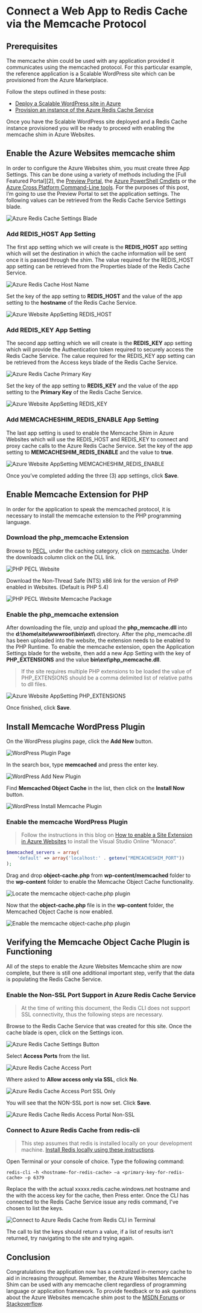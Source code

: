# Connect a Web App to Redis Cache via the Memcache Protocol

## Prerequisites

The memcache shim could be used with any application provided it communicates using the memcached protocol. For this particular example, the reference application is a Scalable WordPress site which can be provisioned from the Azure Marketplace. 

Follow the steps outlined in these posts:

* [Deploy a Scalable WordPress site in Azure][0]
* [Provision an instance of the Azure Redis Cache Service][1]

Once you have the Scalable WordPress site deployed and a Redis Cache instance provisioned you will be ready to proceed with enabling the memcache shim in Azure Websites.

## Enable the Azure Websites memcache shim

In order to configure the Azure Websites shim, you must create three App Settings. This can be done using a variety of methods including the [Full Featured Portal][2], the [Preview Portal][3], the [Azure PowerShell Cmdlets][4] or the [Azure Cross Platform Command-Line tools][5]. For the purposes of this post, I’m going to use the Preview Portal to set the application settings. The following values can be retrieved from the Redis Cache Service Settings blade.

![Azure Redis Cache Settings Blade](./media/web-sites-connect-to-redis-using-memcache-protocol/1-azure-redis-cache-settings.png)

### Add REDIS_HOST App Setting

The first app setting which we will create is the **REDIS\_HOST** app setting which will set the destination in which the cache information will be sent once it is passed through the shim. The value required for the REDIS_HOST app setting can be retrieved from the Properties blade of the Redis Cache Service.

![Azure Redis Cache Host Name](./media/web-sites-connect-to-redis-using-memcache-protocol/2-azure-redis-cache-hostname.png)

Set the key of the app setting to **REDIS\_HOST** and the value of the app setting to the **hostname** of the Redis Cache Service.

![Azure Website AppSetting REDIS_HOST](./media/web-sites-connect-to-redis-using-memcache-protocol/3-azure-website-appsettings-redis-host.png)

### Add REDIS_KEY App Setting

The second app setting which we will create is the **REDIS\_KEY** app setting which will provide the Authentication token required to securely access the Redis Cache Service. The calue required for the REDIS_KEY app setting can be retrieved from the Access keys blade of the Redis Cache Service.

![Azure Redis Cache Primary Key](./media/web-sites-connect-to-redis-using-memcache-protocol/4-azure-redis-cache-primarykey.png)

Set the key of the app setting to **REDIS\_KEY** and the value of the app setting to the **Primary Key** of the Redis Cache Service.

![Azure Website AppSetting REDIS_KEY](./media/web-sites-connect-to-redis-using-memcache-protocol/5-azure-website-appsettings-redis-primarykey.png)

### Add MEMCACHESHIM_REDIS_ENABLE App Setting

The last app setting is used to enable the Memcache Shim in Azure Websites which will use the REDIS_HOST and REDIS_KEY to connect and proxy cache calls to the Azure Redis Cache Service. Set the key of the app setting to **MEMCACHESHIM\_REDIS\_ENABLE** and the value to **true**.

![Azure Website AppSetting MEMCACHESHIM_REDIS_ENABLE](./media/web-sites-connect-to-redis-using-memcache-protocol/6-azure-website-appsettings-enable-shim.png)

Once you’ve completed adding the three (3) app settings, click **Save**.

## Enable Memcache Extension for PHP

In order for the application to speak the memcached protocol, it is necessary to install the memcache extension to the PHP programming language.

### Download the php_memcache Extension

Browse to [PECL][6], under the caching category, click on [memcache][7]. Under the downloads column click on the DLL link.

![PHP PECL Website](./media/web-sites-connect-to-redis-using-memcache-protocol/7-php-pecl-website.png)

Download the Non-Thread Safe (NTS) x86 link for the version of PHP enabled in Websites. (Default is PHP 5.4)

![PHP PECL Website Memcache Package](./media/web-sites-connect-to-redis-using-memcache-protocol/8-php-pecl-memcache-package.png)

### Enable the php_memcache extension

After downloading the file, unzip and upload the **php\_memcache.dll** into the **d:\\home\\site\\wwwroot\\bin\\ext\\** directory. After the php_memcache.dll has been uploaded into the website, the extension needs to be enabled to the PHP Runtime. To enable the memcache extension, open the Application Settings blade for the website, then add a new App Setting with the key of **PHP\_EXTENSIONS** and the value **bin\\ext\\php_memcache.dll**.


> If the site requires multiple PHP extensions to be loaded the value of PHP_EXTENSIONS should be a comma delimited list of relative paths to dll files.

![Azure Website AppSetting PHP_EXTENSIONS](./media/web-sites-connect-to-redis-using-memcache-protocol/9-azure-website-appsettings-php-extensions.png)

Once finished, click **Save**.

## Install Memcache WordPress Plugin

On the WordPress plugins page, click the **Add New** button.

![WordPress Plugin Page](./media/web-sites-connect-to-redis-using-memcache-protocol/10-wordpress-plugin.png)

In the search box, type **memcached** and press the enter key.

![WordPress Add New Plugin](./media/web-sites-connect-to-redis-using-memcache-protocol/11-wordpress-add-new-plugin.png)

Find **Memcached Object Cache** in the list, then click on the **Install Now** button.

![WordPress Install Memcache Plugin](./media/web-sites-connect-to-redis-using-memcache-protocol/12-wordpress-install-memcache-plugin.png)

### Enable the memcache WordPress Plugin

> Follow the instructions in this blog on [How to enable a Site Extension in Azure Websites][6] to install the Visual Studio Online “Monaco”.


```php
$memcached_servers = array(
	'default' => array('localhost:' . getenv("MEMCACHESHIM_PORT"))
);
```

Drag and drop **object-cache.php** from **wp-content/memcached** folder to the **wp-content** folder to enable the Memcache Object Cache functionality.

![Locate the memcache object-cache.php plugin](./media/web-sites-connect-to-redis-using-memcache-protocol/13-locate-memcache-object-cache-plugin.png)

Now that the **object-cache.php** file is in the **wp-content** folder,  the Memcached Object Cache is now enabled.

![Enable the memcache object-cache.php plugin](./media/web-sites-connect-to-redis-using-memcache-protocol/14-enable-memcache-object-cache-plugin.png)

## Verifying the Memcache Object Cache Plugin is Functioning

All of the steps to enable the Azure Websites Memcache shim are now complete, but there is still one additional important step, verify that the data is populating the Redis Cache Service.

### Enable the Non-SSL Port Support in Azure Redis Cache Service

> At the time of writing this document, the Redis CLI does not support SSL connectivity, thus the following steps are necessary.

Browse to the Redis Cache Service that was created for this site. Once the cache blade is open, click on the Settings icon.

![Azure Redis Cache Settings Button](./media/web-sites-connect-to-redis-using-memcache-protocol/15-azure-redis-cache-settings-button.png)

Select **Access Ports** from the list.

![Azure Redis Cache Access Port](./media/web-sites-connect-to-redis-using-memcache-protocol/16-azure-redis-cache-access-port.png)

Where asked to **Allow access only via SSL**, click **No**.

![Azure Redis Cache Access Port SSL Only](./media/web-sites-connect-to-redis-using-memcache-protocol/17-azure-redis-cache-access-port-ssl-only.png)

You will see that the NON-SSL port is now set. Click **Save**.

![Azure Redis Cache Redis Access Portal Non-SSL](./media/web-sites-connect-to-redis-using-memcache-protocol/18-azure-redis-cache-access-port-non-ssl.png)

### Connect to Azure Redis Cache from redis-cli

> This step assumes that redis is installed locally on your development machine. [Install Redis locally using these instructions][9].

Open Terminal or your console of choice. Type the following command:

```shell
redis-cli –h <hostname-for-redis-cache> –a <primary-key-for-redis-cache> –p 6379
```

Replace the **<hostname-for-redis-cache>** with the actual xxxxx.redis.cache.windows.net hostname and the **<primary-key-for-redis-cache>** with the access key for the cache, then Press enter. Once the CLI has connected to the Redis Cache Service issue any redis command, I’ve chosen to list the keys.

![Connect to Azure Redis Cache from Redis CLI in Terminal](./media/web-sites-connect-to-redis-using-memcache-protocol/19-redis-cli-terminal.png)

The call to list the keys should return a value, if a list of results isn’t returned, try navigating to the site and trying again.

## Conclusion

Congratulations the application now has a centralized in-memory cache to aid in increasing throughput. Remember, the Azure Websites Memcache Shim can be used with any memcache client regardless of programming language or application framework. To provide feedback or to ask questions about the Azure Websites memcache shim post to the [MSDN Forums][10] or [Stackoverflow][11].

[0]: http://bit.ly/1F0m3tw
[1]: http://bit.ly/1t0KxBQ
[3]: http://manage.windowsazure.com
[4]: http://portal.azure.com
[5]: http://azure.microsoft.com/downloads
[6]: http://pecl.php.net
[7]: http://pecl.php.net/package/memcache
[8]: http://blog.syntaxc4.net/post/2015/02/05/how-to-enable-a-site-extension-in-azure-websites.aspx
[9]: http://redis.io/download#installation
[10]: https://social.msdn.microsoft.com/Forums/en-US/home?forum=windowsazurewebsitespreview
[11]: http://stackoverflow.com/questions/tagged/azure-web-sites
